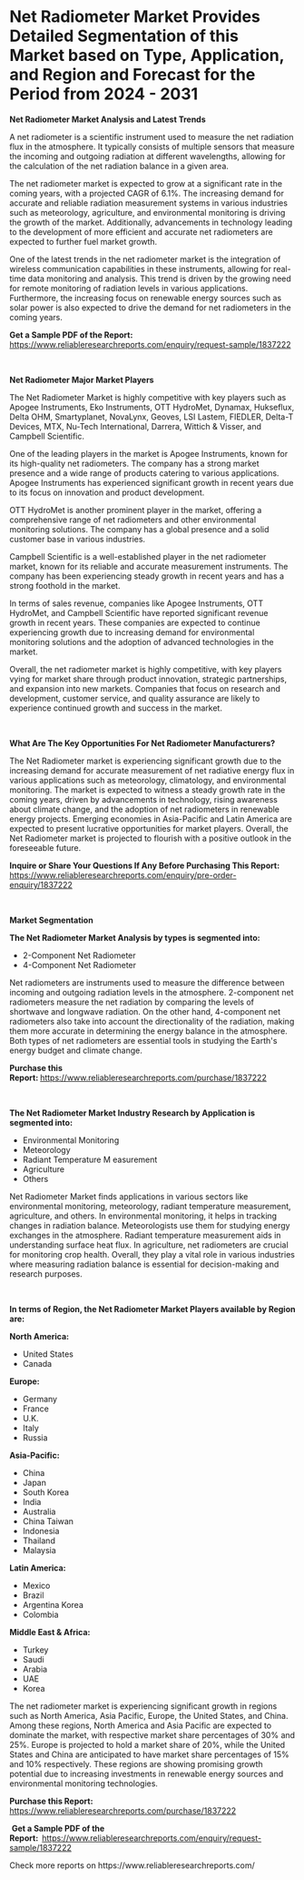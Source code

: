 <p><h1>Net Radiometer Market Provides Detailed Segmentation of this Market based on Type, Application, and Region and Forecast for the Period from 2024 - 2031</h1></p><p><strong>Net Radiometer Market Analysis and Latest Trends</strong></p>
<p><p>A net radiometer is a scientific instrument used to measure the net radiation flux in the atmosphere. It typically consists of multiple sensors that measure the incoming and outgoing radiation at different wavelengths, allowing for the calculation of the net radiation balance in a given area.</p><p>The net radiometer market is expected to grow at a significant rate in the coming years, with a projected CAGR of 6.1%. The increasing demand for accurate and reliable radiation measurement systems in various industries such as meteorology, agriculture, and environmental monitoring is driving the growth of the market. Additionally, advancements in technology leading to the development of more efficient and accurate net radiometers are expected to further fuel market growth.</p><p>One of the latest trends in the net radiometer market is the integration of wireless communication capabilities in these instruments, allowing for real-time data monitoring and analysis. This trend is driven by the growing need for remote monitoring of radiation levels in various applications. Furthermore, the increasing focus on renewable energy sources such as solar power is also expected to drive the demand for net radiometers in the coming years.</p></p>
<p><strong>Get a Sample PDF of the Report:&nbsp;</strong> <a href="https://www.reliableresearchreports.com/enquiry/request-sample/1837222">https://www.reliableresearchreports.com/enquiry/request-sample/1837222</a></p>
<p>&nbsp;</p>
<p><strong>Net Radiometer Major Market Players</strong></p>
<p><p>The Net Radiometer Market is highly competitive with key players such as Apogee Instruments, Eko Instruments, OTT HydroMet, Dynamax, Hukseflux, Delta OHM, Smartyplanet, NovaLynx, Geoves, LSI Lastem, FIEDLER, Delta-T Devices, MTX, Nu-Tech International, Darrera, Wittich & Visser, and Campbell Scientific.</p><p>One of the leading players in the market is Apogee Instruments, known for its high-quality net radiometers. The company has a strong market presence and a wide range of products catering to various applications. Apogee Instruments has experienced significant growth in recent years due to its focus on innovation and product development.</p><p>OTT HydroMet is another prominent player in the market, offering a comprehensive range of net radiometers and other environmental monitoring solutions. The company has a global presence and a solid customer base in various industries.</p><p>Campbell Scientific is a well-established player in the net radiometer market, known for its reliable and accurate measurement instruments. The company has been experiencing steady growth in recent years and has a strong foothold in the market.</p><p>In terms of sales revenue, companies like Apogee Instruments, OTT HydroMet, and Campbell Scientific have reported significant revenue growth in recent years. These companies are expected to continue experiencing growth due to increasing demand for environmental monitoring solutions and the adoption of advanced technologies in the market.</p><p>Overall, the net radiometer market is highly competitive, with key players vying for market share through product innovation, strategic partnerships, and expansion into new markets. Companies that focus on research and development, customer service, and quality assurance are likely to experience continued growth and success in the market.</p></p>
<p>&nbsp;</p>
<p><strong>What Are The Key Opportunities For Net Radiometer Manufacturers?</strong></p>
<p><p>The Net Radiometer market is experiencing significant growth due to the increasing demand for accurate measurement of net radiative energy flux in various applications such as meteorology, climatology, and environmental monitoring. The market is expected to witness a steady growth rate in the coming years, driven by advancements in technology, rising awareness about climate change, and the adoption of net radiometers in renewable energy projects. Emerging economies in Asia-Pacific and Latin America are expected to present lucrative opportunities for market players. Overall, the Net Radiometer market is projected to flourish with a positive outlook in the foreseeable future.</p></p>
<p><strong>Inquire or Share Your Questions If Any Before Purchasing This Report:</strong> <a href="https://www.reliableresearchreports.com/enquiry/pre-order-enquiry/1837222">https://www.reliableresearchreports.com/enquiry/pre-order-enquiry/1837222</a></p>
<p>&nbsp;</p>
<p><strong>Market Segmentation</strong></p>
<p><strong>The Net Radiometer Market Analysis by types is segmented into:</strong></p>
<p><ul><li>2-Component Net Radiometer</li><li>4-Component Net Radiometer</li></ul></p>
<p><p>Net radiometers are instruments used to measure the difference between incoming and outgoing radiation levels in the atmosphere. 2-component net radiometers measure the net radiation by comparing the levels of shortwave and longwave radiation. On the other hand, 4-component net radiometers also take into account the directionality of the radiation, making them more accurate in determining the energy balance in the atmosphere. Both types of net radiometers are essential tools in studying the Earth's energy budget and climate change.</p></p>
<p><strong>Purchase this Report:&nbsp;</strong><a href="https://www.reliableresearchreports.com/purchase/1837222">https://www.reliableresearchreports.com/purchase/1837222</a></p>
<p>&nbsp;</p>
<p><strong>The Net Radiometer Market Industry Research by Application is segmented into:</strong></p>
<p><ul><li>Environmental Monitoring</li><li>Meteorology</li><li>Radiant Temperature M easurement</li><li>Agriculture</li><li>Others</li></ul></p>
<p><p>Net Radiometer Market finds applications in various sectors like environmental monitoring, meteorology, radiant temperature measurement, agriculture, and others. In environmental monitoring, it helps in tracking changes in radiation balance. Meteorologists use them for studying energy exchanges in the atmosphere. Radiant temperature measurement aids in understanding surface heat flux. In agriculture, net radiometers are crucial for monitoring crop health. Overall, they play a vital role in various industries where measuring radiation balance is essential for decision-making and research purposes.</p></p>
<p>&nbsp;</p>
<p><strong>In terms of Region, the Net Radiometer Market Players available by Region are:</strong></p>
<p>
    <p> <strong> North America: </strong>
        <ul>
            <li>United States</li>
            <li>Canada</li>
        </ul>
        </p> 
    <p> <strong> Europe: </strong>
        <ul>
            <li>Germany</li>
            <li>France</li>
            <li>U.K.</li>
            <li>Italy</li>
            <li>Russia</li>
        </ul>
        </p> 
    <p> <strong> Asia-Pacific: </strong>
        <ul>
            <li>China</li>
            <li>Japan</li>
            <li>South Korea</li>
            <li>India</li>
            <li>Australia</li>
            <li>China Taiwan</li>
            <li>Indonesia</li>
            <li>Thailand</li>
            <li>Malaysia</li>
        </ul>
        </p> 
    <p> <strong> Latin America: </strong>
        <ul>
            <li>Mexico</li>
            <li>Brazil</li>
            <li>Argentina Korea</li>
            <li>Colombia</li>
        </ul>
        </p> 
    <p> <strong> Middle East & Africa: </strong>
        <ul>
            <li>Turkey</li>
            <li>Saudi</li>
            <li>Arabia</li>
            <li>UAE</li>
            <li>Korea</li>
        </ul>
    </p>
    </p>
<p><p>The net radiometer market is experiencing significant growth in regions such as North America, Asia Pacific, Europe, the United States, and China. Among these regions, North America and Asia Pacific are expected to dominate the market, with respective market share percentages of 30% and 25%. Europe is projected to hold a market share of 20%, while the United States and China are anticipated to have market share percentages of 15% and 10% respectively. These regions are showing promising growth potential due to increasing investments in renewable energy sources and environmental monitoring technologies.</p></p>
<p><strong>Purchase this Report: </strong><a href="https://www.reliableresearchreports.com/purchase/1837222">https://www.reliableresearchreports.com/purchase/1837222</a></p>
<p>&nbsp;<strong>Get a Sample PDF of the Report:&nbsp;&nbsp;</strong><a href="https://www.reliableresearchreports.com/enquiry/request-sample/1837222">https://www.reliableresearchreports.com/enquiry/request-sample/1837222</a></p>
<p><strong></strong></p>
<p>Check more reports on https://www.reliableresearchreports.com/</p>